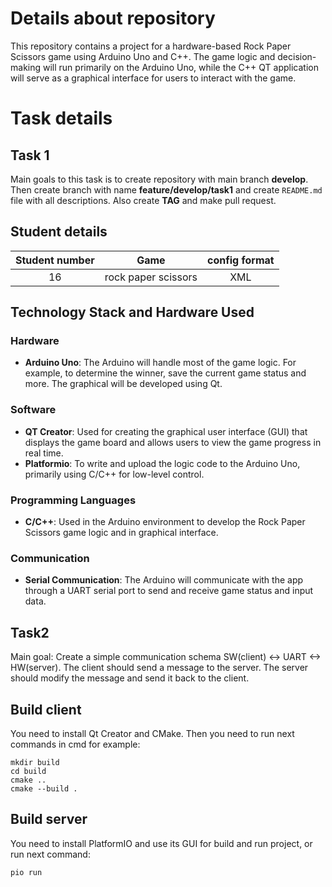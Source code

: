 # Details about repository
This repository contains a project for a hardware-based Rock Paper Scissors game using Arduino Uno and C++. The game logic and decision-making will run primarily on the Arduino Uno, while the C++ QT application will serve as a graphical interface for users to interact with the game.
 

# Task details
## Task 1
Main goals to this task is to create repository with main branch **develop**. Then create branch with name **feature/develop/task1** and create `README.md` file with all descriptions. Also create **TAG** and make pull request.

## Student details
| Student number | Game | config format |
| :-----------: | :-------------: | :-----------: |
| 16 | rock paper scissors | XML |

## Technology Stack and Hardware Used

### Hardware
- **Arduino Uno**: The Arduino will handle most of the game logic. For example, to determine the winner, save the current game status and more. The graphical will be developed using Qt.

### Software
- **QT Creator**: Used for creating the graphical user interface (GUI) that displays the game board and allows users to view the game progress in real time.
- **Platformio**: To write and upload the logic code to the Arduino Uno, primarily using C/C++ for low-level control.

### Programming Languages
- **C/C++**: Used in the Arduino environment to develop the Rock Paper Scissors game logic and in graphical interface.
### Communication
- **Serial Communication**: The Arduino will communicate with the app through a UART serial port to send and receive game status and input data.

## Task2
Main goal: Create a simple communication schema SW(client) <-> UART <-> HW(server). The client should send a message to the server. The server should modify the message and send it back to the client.

## Build client
You need to install Qt Creator and CMake. Then you need to run next commands in cmd for example:
```
mkdir build
cd build
cmake ..
cmake --build .
```
## Build server
You need to install PlatformIO and use its GUI for build and run project, or run next command:
```
pio run
```